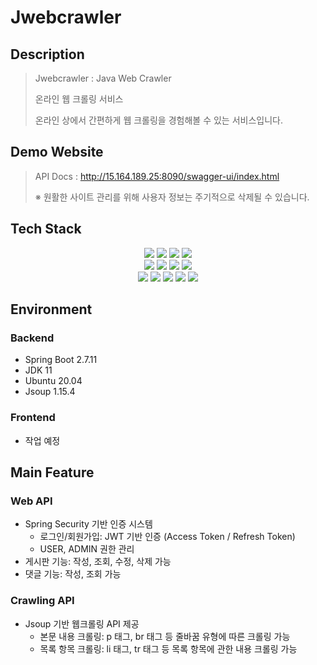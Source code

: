 # Jwebcrawler
## Description
> Jwebcrawler : Java Web Crawler
> 
> 온라인 웹 크롤링 서비스
>
> 온라인 상에서 간편하게 웹 크롤링을 경험해볼 수 있는 서비스입니다.


## Demo Website
> API Docs : http://15.164.189.25:8090/swagger-ui/index.html
> 
> ※ 원활한 사이트 관리를 위해 사용자 정보는 주기적으로 삭제될 수 있습니다.


## Tech Stack
<div align=center>
  <img src="https://img.shields.io/badge/java-007396?style=for-the-badge&logo=java&logoColor=white">
  <img src="https://img.shields.io/badge/spring boot-6DB33F?style=for-the-badge&logo=springboot&logoColor=white">
  <img src="https://img.shields.io/badge/spring security-6DB33F?style=for-the-badge&logo=springsecurity&logoColor=white">
  <img src="https://img.shields.io/badge/hibernate-59666C?style=for-the-badge&logo=hibernate&logoColor=white">
  <br>

  <img src="https://img.shields.io/badge/postgresql-4169E1?style=for-the-badge&logo=postgresql&logoColor=white">
  <img src="https://img.shields.io/badge/swagger-85EA2D?style=for-the-badge&logo=swagger&logoColor=black">
  <img src="https://img.shields.io/badge/docker-2496ED?style=for-the-badge&logo=docker&logoColor=white">
  <img src="https://img.shields.io/badge/jenkins-D24939?style=for-the-badge&logo=jenkins&logoColor=white">
  <br>

  <img src="https://img.shields.io/badge/amazon ec2-FF9900?style=for-the-badge&logo=amazonec2&logoColor=white">
  <img src="https://img.shields.io/badge/amazon rds-527FFF?style=for-the-badge&logo=amazonrds&logoColor=white">
  <img src="https://img.shields.io/badge/intellij-000000?style=for-the-badge&logo=intellijidea&logoColor=white">
  <img src="https://img.shields.io/badge/git-F05032?style=for-the-badge&logo=git&logoColor=white">
  <img src="https://img.shields.io/badge/github-181717?style=for-the-badge&logo=github&logoColor=white">
</div>


## Environment

### Backend
- Spring Boot 2.7.11
- JDK 11
- Ubuntu 20.04
- Jsoup 1.15.4

### Frontend
- 작업 예정


## Main Feature

### Web API
- Spring Security 기반 인증 시스템
  - 로그인/회원가입: JWT 기반 인증 (Access Token / Refresh Token)
  - USER, ADMIN 권한 관리
- 게시판 기능: 작성, 조회, 수정, 삭제 가능
- 댓글 기능: 작성, 조회 가능

### Crawling API
- Jsoup 기반 웹크롤링 API 제공
  - 본문 내용 크롤링: p 태그, br 태그 등 줄바꿈 유형에 따른 크롤링 가능
  - 목록 항목 크롤링: li 태그, tr 태그 등 목록 항목에 관한 내용 크롤링 가능
